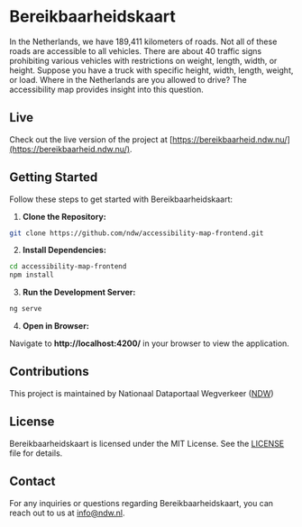# Bereikbaarheidskaart

In the Netherlands, we have 189,411 kilometers of roads. Not all of these roads are accessible to all vehicles. There are about 40 traffic signs prohibiting various vehicles with restrictions on weight, length, width, or height. Suppose you have a truck with specific height, width, length, weight, or load. Where in the Netherlands are you allowed to drive? The accessibility map provides insight into this question.

## Live

Check out the live version of the project at [https://bereikbaarheid.ndw.nu/](https://bereikbaarheid.ndw.nu/).

## Getting Started

Follow these steps to get started with Bereikbaarheidskaart:

1. **Clone the Repository:**

```bash
git clone https://github.com/ndw/accessibility-map-frontend.git
```

2. **Install Dependencies:**

```bash
cd accessibility-map-frontend
npm install
```

3. **Run the Development Server:**

```bash
ng serve
```

4. **Open in Browser:**

Navigate to **http://localhost:4200/** in your browser to view the application.

## Contributions

This project is maintained by Nationaal Dataportaal Wegverkeer ([NDW](https://www.ndw.nu/))

## License

Bereikbaarheidskaart is licensed under the MIT License. See the [LICENSE](LICENSE) file for details.

## Contact

For any inquiries or questions regarding Bereikbaarheidskaart, you can reach out to us at [info@ndw.nl](mailto:info@ndw.nl).
